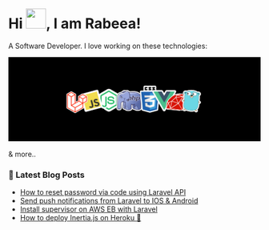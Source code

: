 # Hi <img src="https://raw.githubusercontent.com/MartinHeinz/MartinHeinz/master/wave.gif" width="40px" height="40px">, I am Rabeea!

A Software Developer. I love working on these technologies:

<img src="image.jpeg"/>

& more..

### 📕 Latest Blog Posts
- [How to reset password via code using Laravel API](https://dev.to/rabeeaali/how-to-reset-password-via-code-using-laravel-api-2f6p)
- [Send push notifications from Laravel to IOS & Android](https://dev.to/rabeeaali/send-push-notifications-from-laravel-to-ios-android-29b4)
- [Install supervisor on AWS EB with Laravel ](https://dev.to/rabeeaali/install-supervisor-on-aws-eb-with-laravel-5g8a)
- [How to deploy Inertia.js on Heroku 🚀 ](https://dev.to/rabeeaali/how-to-deploy-inertia-js-to-heroku-2cdn)
